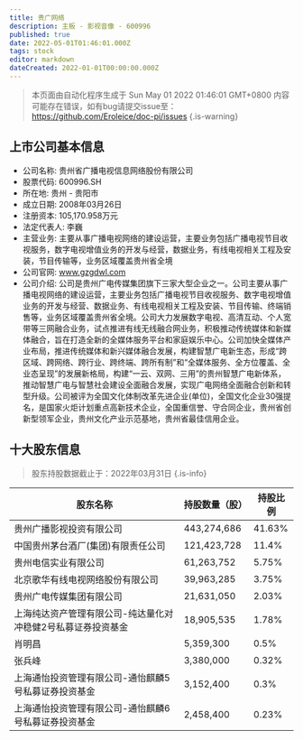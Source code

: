 ```yaml
---
title: 贵广网络
description: 主板 - 影视音像 - 600996
published: true
date: 2022-05-01T01:46:01.000Z
tags: stock
editor: markdown
dateCreated: 2022-01-01T00:00:00.000Z
---
```


> 本页面由自动化程序生成于 Sun May 01 2022 01:46:01 GMT+0800
> 内容可能存在错误，如有bug请提交issue至：https://github.com/Eroleice/doc-pi/issues
{.is-warning}

## 上市公司基本信息
- 公司名称: 贵州省广播电视信息网络股份有限公司
- 股票代码: 600996.SH
- 所在地: 贵州 - 贵阳市
- 成立日期: 2008年03月26日
- 注册资本: 105,170.958万元
- 法定代表人: 李巍
- 主营业务: 主要从事广播电视网络的建设运营，主要业务包括广播电视节目收视服务，数字电视增值业务的开发与经营，数据业务，有线电视相关工程及安装，节目传输等，业务区域覆盖贵州省全境
- 公司官网: www.gzgdwl.com
- 公司介绍: 公司是贵州广电传媒集团旗下三家大型企业之一。公司主要从事广播电视网络的建设运营，主要业务包括广播电视节目收视服务、数字电视增值业务的开发与经营、数据业务、有线电视相关工程及安装、节目传输、终端销售等，业务区域覆盖贵州省全境。公司大力发展数字电视、高清互动、个人宽带等三网融合业务，试点推进有线无线融合网业务，积极推动传统媒体和新媒体融合，旨在打造全新的全媒体服务平台和家庭娱乐中心。公司加快全媒体产业布局，推进传统媒体和新兴媒体融合发展，构建智慧广电新生态，形成“跨区域、跨网络、跨行业、跨终端、跨所有制”和“全媒体服务、全方位覆盖、全业态呈现”的发展新格局，构建“一云、双网、三用”的贵州智慧广电新体系，推动智慧广电与智慧社会建设全面融合发展，实现广电网络全面融合创新和转型升级。公司被评为全国文化体制改革先进企业(单位)，全国文化企业30强提名，是国家火炬计划重点高新技术企业，全国重信誉、守合同企业，贵州省创新型领军企业，贵州文化产业示范基地，贵州省最佳信用企业。


## 十大股东信息
> 股东持股数据截止于：2022年03月31日
{.is-info}

| 股东名称 | 持股数量（股） | 持股比例 |
| --- | --- | --- |
| 贵州广播影视投资有限公司 | 443,274,686 | 41.63% |
| 中国贵州茅台酒厂(集团)有限责任公司 | 121,423,728 | 11.4% |
| 贵州电信实业有限公司 | 61,263,752 | 5.75% |
| 北京歌华有线电视网络股份有限公司 | 39,963,285 | 3.75% |
| 贵州广电传媒集团有限公司 | 21,631,050 | 2.03% |
| 上海纯达资产管理有限公司-纯达量化对冲稳健2号私募证券投资基金 | 18,905,535 | 1.78% |
| 肖明昌 | 5,359,300 | 0.5% |
| 张兵峰 | 3,380,000 | 0.32% |
| 上海通怡投资管理有限公司-通怡麒麟5号私募证券投资基金 | 3,152,400 | 0.3% |
| 上海通怡投资管理有限公司-通怡麒麟6号私募证券投资基金 | 2,458,400 | 0.23% |




